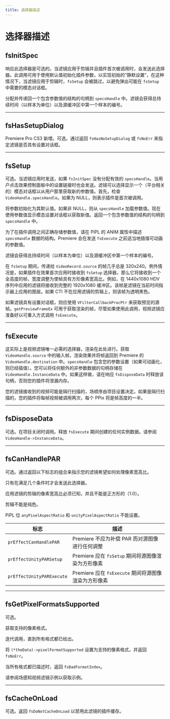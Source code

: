 ```yaml
---
title: 选择器描述
---
```

# 选择器描述

## fsInitSpec

响应此选择器是可选的。当滤镜应用于剪辑并且插件首次被调用时，会发送此选择器。此调用可用于使用默认值初始化插件参数，以实现初始的“静默设置”，在这种情况下，当滤镜应用于剪辑时，`fsSetup` 会被跳过，以避免弹出可能在 `fsSetup` 中需要的模态对话框。

分配并传递回一个包含参数值的结构的句柄到 `specsHandle` 中。滤镜会获得总持续时间（以样本为单位）以及源缓冲区中第一个样本的编号。

---

## fsHasSetupDialog

Premiere Pro CS3 新增。可选。通过返回 `fsHasNoSetupDialog` 或 `fsNoErr` 来指定滤镜是否具有设置对话框。

---

## fsSetup

可选。当滤镜应用时发送，如果 `fsInitSpec` 没有分配有效的 `specsHandle`。当用户点击效果控制面板中的设置链接时也会发送。滤镜可以选择显示一个（平台相关的）模态对话框以从用户那里获取新的参数值。首先，检查 `VideoHandle.specsHandle`。如果为 NULL，则表示插件是首次被调用。

将参数初始化为其默认值。如果非 NULL，则从 `specsHandle` 加载参数值。现在使用参数值显示模态设置对话框以获取新值。返回一个包含参数值的结构的句柄到 `specsHandle` 中。

为了在插件调用之间正确存储参数值，请在 PiPL 的 ANIM 属性中描述 `specsHandle` 数据的结构。Premiere 会在发送 `fsExecute` 之前适当地插值可动画的参数值。

滤镜会获得总持续时间（以样本为单位）以及源缓冲区中第一个样本的编号。

在 `fsSetup` 期间，传递给 `VideoRecord.source` 的帧几乎总是 320x240。例外情况是，如果插件在效果首次应用时接收到 `fsSetup` 选择器，那么它将接收到一个全高度的帧，宽度调整为使帧具有方形像素宽高比。例如，在 1440x1080 HDV 序列中应用的滤镜将接收到完整的 1920x1080 缓冲区。该帧是滤镜在当前时间指示器上应用的图层。如果 CTI 不在应用滤镜的剪辑上，则该帧为透明黑色。

如果滤镜具有设置对话框，则应使用 `VFilterCallbackProcPtr` 来获取预览的源帧。`getPreviewFrameEx` 可用于获取渲染的帧，尽管如果使用此调用，视频滤镜应准备好以可重入方式调用 `fsExecute`。

---

## fsExecute

这实际上是视频滤镜唯一必需的选择器，渲染在此处进行。获取 `VideoHandle.source` 中的输入帧，渲染效果并将帧返回到 Premiere 的 `VideoHandle.destination` 中。`specsHandle` 包含您的参数设置（如果可动画化，则已经插值）。您可以将任何额外的非参数数据的句柄存储在 `VideoHandle.InstanceData` 中。如果这样做，请在响应 `fsDisposeData` 时释放该句柄，否则您的插件将泄漏内存。

您的滤镜接收到的视频可能是隔行扫描的，场顺序由项目设置决定。如果是隔行扫描的，您的插件将每帧视频被调用两次，每个 PPix 将是帧高度的一半。

---

## fsDisposeData

可选。在项目关闭时调用。释放 `fsExecute` 期间创建的任何实例数据。请参阅 `VideoHandle->InstanceData`。

---

## fsCanHandlePAR

可选。通过返回以下标志的组合来指示您的滤镜希望如何处理像素宽高比。

只有在满足几个条件时才会发送此选择器。

应用滤镜的剪辑的像素宽高比必须已知，并且不能是正方形的（1.0）。

剪辑不能是纯色。

PiPL 位 `anyPixelAspectRatio` 和 `unityPixelAspectRatio` 不能设置。

|     标志     |   描述   |
| ------------------------- | --------------------------------------------------------------------------- |
| `prEffectCanHandlePAR`   | Premiere 不应为补偿 PAR 而对源图像进行任何调整      |
| `prEffectUnityPARSetup`   | Premiere 应在 `fsSetup` 期间将源图像渲染为方形像素      |
| `prEffectUnityPARExecute` | Premiere 应在 `fsExecute` 期间将源图像渲染为方形像素   |

---

## fsGetPixelFormatsSupported

可选。

获取支持的像素格式。

迭代调用，直到所有格式都已给出。

将 `(*theData)->pixelFormatSupported` 设置为支持的像素格式，并返回 `fsNoErr`。

当所有格式都已描述时，返回 `fsBadFormatIndex`。

请参阅场感知视频滤镜示例以获取示例。

---

## fsCacheOnLoad

可选。返回 `fsDoNotCacheOnLoad` 以禁用此滤镜的插件缓存。
